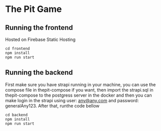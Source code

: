 # The Pit Game

## Running the frontend

Hosted on Firebase Static Hosting

```
cd frontend
npm install
npm run start
```

## Running the backend

First make sure you have strapi running in your machine, you can use the compose file in thepit-compose if you want, then import the strapi.sql in thepit-compose to the postgress server in the docker and then you can make login in the strapi using user: any@any.com and password: generalAny123. After that, runthe code bellow

```
cd backend
npm install
npm run start
```
